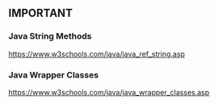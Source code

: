 ## IMPORTANT

### Java String Methods
https://www.w3schools.com/java/java_ref_string.asp

### Java Wrapper Classes
https://www.w3schools.com/java/java_wrapper_classes.asp
